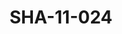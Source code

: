 ---
pid: SHA-11-024
title: SHA-11-024
language: ar
original_label: 
rights: شرحبيل احمد
location_of_original: شرحبيل احمد
photographer_or_studio: 
scanned_from: photograph 16.6 by 22.4
_date: 18/3/1966
location: اثيوبيا، باشوفتو مطار عسكري
description: استقبال فرقة هرامبي في المطار
additional_notes: 
permission_display: 'yes'
on_server: 'no'
on_website: 'no'
permalink: /photopages/ar/SHA-11-024.html
layout: photo-page
---